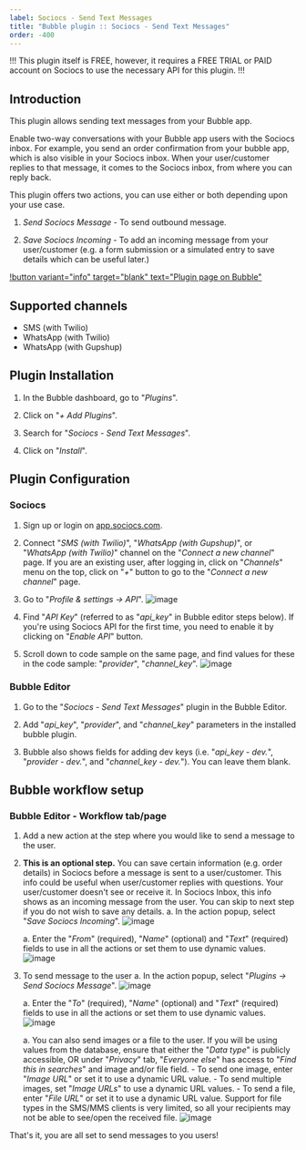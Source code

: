 ```yaml
---
label: Sociocs - Send Text Messages
title: "Bubble plugin :: Sociocs - Send Text Messages"
order: -400
---
```


!!!
This plugin itself is FREE, however, it requires a FREE TRIAL or PAID account on Sociocs to use the necessary API for this plugin.
!!!

## Introduction

This plugin allows sending text messages from your Bubble app.

Enable two-way conversations with your Bubble app users with the Sociocs inbox. For example, you send an order confirmation from your bubble app, which is also visible in your Sociocs inbox. When your user/customer replies to that message, it comes to the Sociocs inbox, from where you can reply back.

This plugin offers two actions, you can use either or both depending upon your use case.

1. *Send Sociocs Message* - To send outbound message.

1. *Save Sociocs Incoming* - To add an incoming message from your user/customer (e.g. a form submission or a simulated entry to save details which can be useful later.)

[!button variant="info" target="blank" text="Plugin page on Bubble"](https://bubble.io/plugin/sociocs---send-text-messages-1649178097706x937880861409017900)

## Supported channels

- SMS (with Twilio)
- WhatsApp (with Twilio)
- WhatsApp (with Gupshup)

## Plugin Installation

1. In the Bubble dashboard, go to "*Plugins*".

1. Click on "*+ Add Plugins*".

1. Search for "*Sociocs - Send Text Messages*".

1. Click on "*Install*".

## Plugin Configuration

### Sociocs

1. Sign up or login on <a href="https://app.sociocs.com" target="_blank">app.sociocs.com</a>.

1. Connect "*SMS (with Twilio)*", "*WhatsApp (with Gupshup)*", or "*WhatsApp (with Twilio)*" channel on the "*Connect a new channel*" page. If you are an existing user, after logging in, click on "*Channels*" menu on the top, click on "*+*" button to go to the "*Connect a new channel*" page.

1. Go to "*Profile & settings -> API*".
    ![image](https://user-images.githubusercontent.com/12301512/163997321-90b286f5-e1aa-4df8-bc18-e453b20d26e8.png)

1. Find "*API Key*" (referred to as "*api_key*" in Bubble editor steps below). If you're using Sociocs API for the first time, you need to enable it by clicking on "*Enable API*" button.

1. Scroll down to code sample on the same page, and find values for these in the code sample: "*provider*", "*channel_key*".
    ![image](https://user-images.githubusercontent.com/12301512/163997897-82d5bf2a-80dc-4737-8188-2d7fca38feea.png)

### Bubble Editor

1. Go to the "*Sociocs - Send Text Messages*" plugin in the Bubble Editor.

1. Add "*api_key*", "*provider*", and "*channel_key*" parameters in the installed bubble plugin.

1. Bubble also shows fields for adding dev keys (i.e. "*api_key - dev.*", "*provider - dev.*", and "*channel_key - dev.*"). You can leave them blank.

## Bubble workflow setup

### Bubble Editor - Workflow tab/page

1. Add a new action at the step where you would like to send a message to the user.

1. **This is an optional step.** You can save certain information (e.g. order details) in Sociocs before a message is sent to a user/customer. This info could be useful when user/customer replies with questions. Your user/customer doesn't see or receive it. In Sociocs Inbox, this info shows as an incoming message from the user. You can skip to next step if you do not wish to save any details.
    a. In the action popup, select "*Save Sociocs Incoming*".
        ![image](https://user-images.githubusercontent.com/12301512/164000781-f074ecf0-314f-4e00-a1e9-37e03f51d15d.png)

    a. Enter the "*From*" (required), "*Name*" (optional) and "*Text*" (required) fields to use in all the actions or set them to use dynamic values.
        ![image](https://user-images.githubusercontent.com/12301512/164002625-f60d68fc-4531-4099-b3b6-a67766020551.png)

1. To send message to the user
    a. In the action popup, select "*Plugins -> Send Sociocs Message*".
    ![image](https://user-images.githubusercontent.com/12301512/163999772-ecc55862-0651-4a1f-afb4-9faf6a7fb867.png)

    a. Enter the "*To*" (required), "*Name*" (optional) and "*Text*" (required) fields to use in all the actions or set them to use dynamic values.
    ![image](https://user-images.githubusercontent.com/12301512/164008778-281afaa6-917a-49bb-a5ca-d6ce3c372708.png)

    a. You can also send images or a file to the user. If you will be using values from the database, ensure that either the "*Data type*" is publicly accessible, OR under "*Privacy*" tab, "*Everyone else*" has access to "*Find this in searches*" and image and/or file field.
        - To send one image, enter "*Image URL*" or set it to use a dynamic URL value.
        - To send multiple images, set "*Image URLs*" to use a dynamic URL values.
        - To send a file, enter "*File URL*" or set it to use a dynamic URL value. Support for file types in the SMS/MMS clients is very limited, so all your recipients may not be able to see/open the received file.
        ![image](https://user-images.githubusercontent.com/12301512/164025420-907402bd-61dd-4fdd-89bc-9ae5f9a75daa.png)

That's it, you are all set to send messages to you users!

